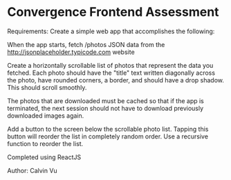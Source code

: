 # Convergence Frontend Assessment

Requirements: Create a simple web app that accomplishes the following:

When the app starts, fetch /photos JSON data from the http://jsonplaceholder.typicode.com website

Create a horizontally scrollable list of photos that represent the data you fetched. Each photo should have the "title" text written diagonally across the photo, have rounded corners, a border, and should have a drop shadow.  This should scroll smoothly.

The photos that are downloaded must be cached so that if the app is terminated, the next session should not have to download previously downloaded images again.

Add a button to the screen below the scrollable photo list. Tapping this button will reorder the list in completely random order. Use a recursive function to reorder the list.

Completed using ReactJS

Author: Calvin Vu
